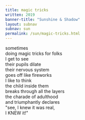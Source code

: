 ```yaml
---
title: magic tricks
written: 2019
banner-title: "Sunshine & Shadow" 
layout: subnav
subnav: sun
permalink: /sun/magic-tricks.html
---
```


<div class="poem">

sometimes  
doing magic tricks for folks  
I get to see  
their pupils dilate  
their nervous system  
goes off like fireworks  
I like to think  
the child inside them  
breaks through all the layers  
the charade of adulthood  
and triumphantly declares  
"see, I knew it was real,  
I KNEW it!"

</div>

